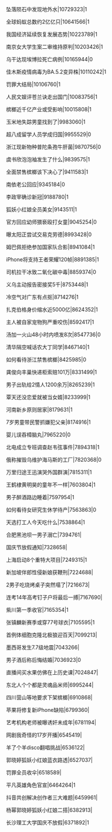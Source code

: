 坠落陨石中发现地外水|10729323|1

全球蚂蚁总数约2亿亿只|10641566|1

我国经济延续恢复发展态势|10223789|1

南京女大学生案二审维持原判|10203426|1

乌干达现埃博拉死亡病例|10165944|0

佳木斯疫情病毒为BA.5.2变异株|10110242|1

罚罪大结局|10106760|1

人民文娱评苍兰诀走出国门|10083756|1

槟榔近千亿产业或受影响|10015808|1

玉米地失踪男童找到了|9983060|1

超八成留学人员学成归国|9955529|0

浙江现新物种普陀条孢牛肝菌|9870756|0

虞书欣泡泡袖发生了什么|9839575|1

全面禁售槟榔该下决心了|9411583|1

南依老公回应|9345184|0

李政宰确诊新冠|9188780|1

狐妖小红娘全员美女|9143511|1

官方回应幼师猥亵殴打女童|9045254|0

曝太阳正尝试交易克劳德|8993428|0

姆巴佩拒绝参加国家队合影|8941084|1

iPhone将支持王者荣耀120帧|8891385|1

司机拉干冰致二氧化碳中毒|8859374|0

义乌主动报告密接奖5千|8753448|1

冷空气对广东有点抠|8714276|1

扎克伯格身价缩水近5000亿|8624352|1

主人被自家宠物狗严重咬伤|8592417|1

汤加一火山48小时内喷发8次|8547736|0

清华隔空喊话农大丁同学|8467140|1

如何看待浙江禁售槟榔|8425985|0

龚俊向丰巢快递柜索赔101万|8331499|1

男子出轨给2情人1200余万|8265239|1

覃天还没恋爱就被当女婿|8233999|1

河南新乡原则居家|8179631|1

7岁男童带民警抓嫌犯父亲|8174916|1

婴儿误吞樟脑丸|7965220|0

北电成立专班调查赵韦弦事件|7894318|1

俄称摧毁乌维护海马斯的工厂|7820368|0

万里归途王迅演哭外国群演|7815311|1

王鹤棣黄明昊的童年不一样|7603804|1

男子醉酒路边睡着|7597954|1

如何看待女研究生休学待产|7563863|0

天选打工人今天吃什么|7538864|1

合肥黑池坝一男子溺亡|7394761|

国庆节放假通知|7328658|

上海启动8个重特大项目|7249315|1

新加坡伴郎性侵新娘获鞭刑|7224688|

2男子吃烧烤桌子突然塌了|7216673|

连考14年高考钉子户将最后一搏|7167690|

紫川第一季收官|7165354|1

张镇麟新赛季或穿77号球衣|7105595|1

首例体细胞克隆北极狼迎百天|7099213|

墨西哥发生7.7级地震|7043266|

男子酒后称后悔结婚|7036923|0

直播间买水果仿佛在上历史课|7024847|

东北人个个都是灵魂品米师|6995244|

四川营山等地要求下架槟榔|6910868|

苹果将修复新iPhone缺陷|6799360|

艺考机构老师被曝诱奸未成年|6781194|

网剧我奇怪的17岁开播|6545419|

羊了个羊disco翻唱挑战|6536122|

郭晓婷狐妖小红娘蓝衣路透|6527037|

罚罪全员收伞|6518589|

平凡英雄角色官宣|6464264|1

抖音共创解决创作者三大难题|6459961|

杨幂郭晓婷狐妖小红娘二搭|6382913|

长沙理工大学国庆不放假|6371892|1


